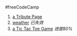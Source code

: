 #freeCodeCamp

1. [a Tribute Page](https://sad-xu.github.io/free-code-camp/1%20a%20Tribute%20Page/TributePage.html)
2. [weather](https://sad-xu.github.io/free-code-camp/2%20show%20local%20weather/demo.html)  *已失效*
3. [a Tic Tac Toe Game](https://sad-xu.github.io/free-code-camp/3%20a%20Tic%20Tac%20Toe%20Game/game.html)  *进度80%*